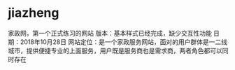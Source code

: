 # jiazheng
家政网，第一个正式练习的网站
版本：基本样式已经完成，缺少交互性功能
日期：2018年10月28日
网站定位：是一个家政服务网站，面对的用户群体是一二线城市，提供便捷专业的上面服务，用户既是服务商也是需求商，两者角色都可以同时存在
